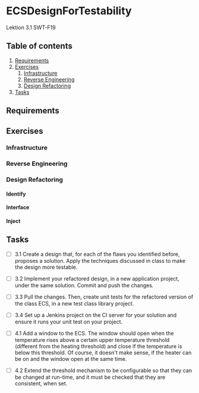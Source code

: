 # ECSDesignForTestability
Lektion 3.1 SWT-F19


## Table of contents

1. [Requirements](#req)
2. [Exercises](#ex)
    1. [Infrastructure](#infra)
    2. [Reverse Engineering](#reverse)
    3. [Design Refactoring](#design)
3. [Tasks](#task)


## Requirements <a name="req"></a>

## Exercises <a name="ex"></a>

### Infrastructure <a name="infra"></a>

### Reverse Engineering <a name="reverse"></a>

### Design Refactoring <a name="design"></a>

#### Identify
#### Interface
#### Inject

## Tasks

- [ ] 3.1 Create a design that, for each of the flaws you identified before, proposes a solution. Apply the techniques discussed in class to make the design more testable.

- [ ] 3.2 Implement your refactored design, in a new application project, under the same solution. Commit and push the changes.

- [ ] 3.3 Pull the changes. Then, create unit tests for the refactored version of the class ECS, in a new test class library project.

- [ ] 3.4 Set up a Jenkins project on the CI server for your solution and ensure it runs your unit test on your
project.

- [ ] 4.1 Add a window to the ECS. The window should open when the temperature rises
above a certain upper temperature threshold (different from the heating threshold) and close if
the temperature is below this threshold. Of course, it doesn't make sense, if the heater can be on
and the window open at the same time.

- [ ] 4.2 Extend the threshold mechanism to be configurable so that they can be changed at
run-time, and it must be checked that they are consistent, when set.
